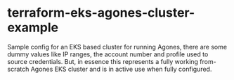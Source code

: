 # terraform-eks-agones-cluster-example
Sample config for an EKS based cluster for running Agones, there are some dummy values like IP ranges, the account number and profile used to source credentials. But, in essence this represents a fully working from-scratch Agones EKS cluster and is in active use when fully configured.
